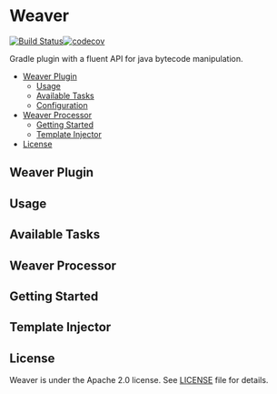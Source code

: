 # Weaver
[![Build Status](https://travis-ci.org/SaeedMasoumi/Weaver.svg?branch=master)](https://travis-ci.org/SaeedMasoumi/Weaver)[![codecov](https://codecov.io/gh/SaeedMasoumi/Weaver/branch/master/graph/badge.svg)](https://codecov.io/gh/SaeedMasoumi/Weaver)


Gradle plugin with a fluent API for java bytecode manipulation.

- [Weaver Plugin](#weaver-plugin)
  - [Usage](#usage)
  - [Available Tasks](#available-tasks)
  - [Configuration](#configuration)
- [Weaver Processor](#weaver-processor)
  - [Getting Started](#getting-started)
  - [Template Injector](#template-injector)
- [License](#license)

## Weaver Plugin

## Usage

## Available Tasks

## Weaver Processor

## Getting Started

## Template Injector

## License

Weaver is under the Apache 2.0 license. See [LICENSE](LICENSE) file for details.

